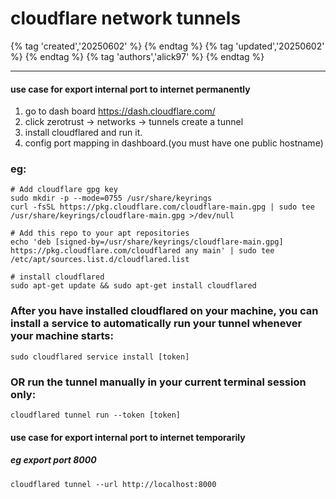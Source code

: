 # cloudflare network tunnels

{% tag 'created','20250602' %} {% endtag %} {% tag 'updated','20250602' %} {% endtag %} {% tag 'authors','alick97' %} {% endtag %}

---

#### use case for export internal port to internet permanently
1. go to dash board  https://dash.cloudflare.com/
2. click zerotrust -> networks -> tunnels  create a tunnel
3. install cloudflared and run it.
4. config port mapping in dashboard.(you must have one public hostname)

### eg:

```
# Add cloudflare gpg key
sudo mkdir -p --mode=0755 /usr/share/keyrings
curl -fsSL https://pkg.cloudflare.com/cloudflare-main.gpg | sudo tee /usr/share/keyrings/cloudflare-main.gpg >/dev/null

# Add this repo to your apt repositories
echo 'deb [signed-by=/usr/share/keyrings/cloudflare-main.gpg] https://pkg.cloudflare.com/cloudflared any main' | sudo tee /etc/apt/sources.list.d/cloudflared.list

# install cloudflared
sudo apt-get update && sudo apt-get install cloudflared
```

### After you have installed cloudflared on your machine, you can install a service to automatically run your tunnel whenever your machine starts:

```
sudo cloudflared service install [token]
```

### OR run the tunnel manually in your current terminal session only:

```
cloudflared tunnel run --token [token]
```



#### use case for export internal port to internet temporarily
##### eg export port 8000

```
cloudflared tunnel --url http://localhost:8000
```